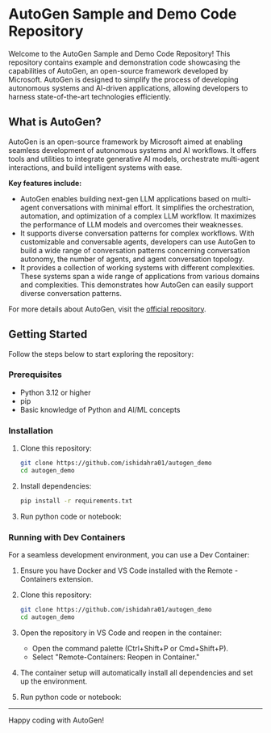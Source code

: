 # AutoGen Sample and Demo Code Repository

Welcome to the AutoGen Sample and Demo Code Repository! This repository contains example and demonstration code showcasing the capabilities of AutoGen, an open-source framework developed by Microsoft. AutoGen is designed to simplify the process of developing autonomous systems and AI-driven applications, allowing developers to harness state-of-the-art technologies efficiently.

## What is AutoGen?
AutoGen is an open-source framework by Microsoft aimed at enabling seamless development of autonomous systems and AI workflows. It offers tools and utilities to integrate generative AI models, orchestrate multi-agent interactions, and build intelligent systems with ease.

**Key features include:**
- AutoGen enables building next-gen LLM applications based on multi-agent conversations with minimal effort. It simplifies the orchestration, automation, and optimization of a complex LLM workflow. It maximizes the performance of LLM models and overcomes their weaknesses.
- It supports diverse conversation patterns for complex workflows. With customizable and conversable agents, developers can use AutoGen to build a wide range of conversation patterns concerning conversation autonomy, the number of agents, and agent conversation topology.
- It provides a collection of working systems with different complexities. These systems span a wide range of applications from various domains and complexities. This demonstrates how AutoGen can easily support diverse conversation patterns.

For more details about AutoGen, visit the [official repository](https://github.com/microsoft/autogen).

## Getting Started
Follow the steps below to start exploring the repository:

### Prerequisites
- Python 3.12 or higher
- pip
- Basic knowledge of Python and AI/ML concepts

### Installation
1. Clone this repository:
   ```bash
   git clone https://github.com/ishidahra01/autogen_demo
   cd autogen_demo
   ```
2. Install dependencies:
   ```bash
   pip install -r requirements.txt
   ```

3. Run python code or notebook:

### Running with Dev Containers

For a seamless development environment, you can use a Dev Container:

1. Ensure you have Docker and VS Code installed with the Remote - Containers extension.

2. Clone this repository:

   ```bash
   git clone https://github.com/ishidahra01/autogen_demo
   cd autogen_demo
   ```

3. Open the repository in VS Code and reopen in the container:

   - Open the command palette (Ctrl+Shift+P or Cmd+Shift+P).
   - Select "Remote-Containers: Reopen in Container."

4. The container setup will automatically install all dependencies and set up the environment.

5. Run python code or notebook:

---

Happy coding with AutoGen!





